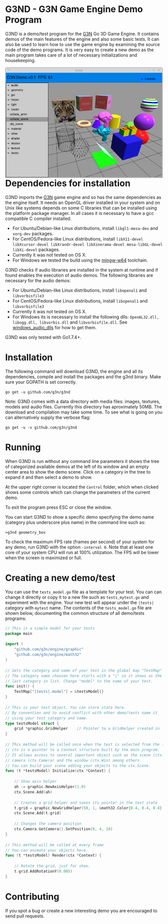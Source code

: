 # G3ND - G3N Game Engine Demo Program

G3ND is a demo/test program for the [G3N](https://github.com/g3n/engine) Go 3D Game Engine.
It contains demos of the main features of the engine and also some basic tests.
It can also be used to learn how to use the game engine by examining the source code of the demo programs.
It is very easy to create a new demo as the main program takes care
of a lot of necessary initializations and housekeeping.

<p align="center">
  <img style="float: right;" src="data/images/screenshot.jpg" alt="G3ND Screenshot"/>
</p>

# Dependencies for installation

G3ND imports the [G3N](https://github.com/g3n/engine) game engine and so has the same dependencies as the engine itself.
It needs an OpenGL driver installed in your system and on Unix like systems
depends on some C libraries that can be installed using the platform package manager.
In all cases it is necessary to have a gcc compatible C compiler installed.

* For Ubuntu/Debian-like Linux distributions, install `libgl1-mesa-dev` and `xorg-dev` packages.
* For CentOS/Fedora-like Linux distributions, install `libX11-devel libXcursor-devel libXrandr-devel libXinerama-devel mesa-libGL-devel libXi-devel` packages.
* Currently it was not tested on OS X.
* For Windows we tested the build using the [mingw-w64](https://mingw-w64.org) toolchain.

G3ND checks if audio libraries are installed in the system at runtime
and if found enables the execution of audio demos.
The following libraries are necessary for the audio demos:

* For Ubuntu/Debian-like Linux distributions, install `libopenal1` and `libvorbisfile3`
* For CentOS/Fedora-like Linux distributions, install `libopenal1` and `libvorbisfile3`
* Currently it was not tested on OS X.
* For Windows its is necessary to install the following dlls: `OpenAL32.dll, libogg.dll, libvorbis.dll` and `libvorbisfile.dll`.
  See [windows_audio_dlls](https://github.com/g3n/windows_audio_dlls) for how to get them.

G3ND was only tested with Go1.7.4+.

# Installation

The following command will download G3ND, the engine and all its dependencies, compile and
install the packages and the g3nd binary. Make sure your GOPATH is set correctly.

`go get -u github.com/g3n/g3nd`

Note: G3ND comes with a data directory with media files: images, textures, models and audio files.
Currently this directory has aproximately 50MB. The download and compilation may take some time.
To see what is going on you can alternatively supply the verbose flag:

`go get -u -v github.com/g3n/g3nd`

# Running

When G3ND is run without any command line parameters it shows the tree of
categorized available demos at the left of its window and an empty center area
to show the demo scene.
Click on a category in the tree to expand it and then select a demo to show.

At the upper right corner is located the `Control` folder, which when clicked
shows some controls which can change the parameters of the current demo.

To exit the program press ESC or close the window.

You can start G3ND to show a specific demo specifying the demo name (category plus underscore plus name) in the command
line such as:

`>g3nd geometry_box`

To check the maximum FPS rate (frames per second) of your system for any demo,
run G3ND with the option `-interval 0`.
Note that at least one core of your system CPU will run at 100% utilization.
The FPS will be lower when the screen is maximized or full.

# Creating a new demo/test

You can use the `tests_model.go` file as a template
for your test. You can can change it directly or copy it to a
new file such as `tests_mytest.go` and
experiment with the engine. Your new test will appear under the
`|tests|` category with `mytest` name. The contents of the `tests_model.go`
file are shown below, documenting the common structure of all
demo/tests programs:


```Go
// This is a simple model for your tests
package main

import (
	"github.com/g3n/engine/graphic"
	"github.com/g3n/engine/math32"
)

// Sets the category and name of your test in the global map "TestMap"
// The category name choosen here starts with a "|" so it shows as the
// last category in list. Change "model" to the name of your test.
func init() {
	TestMap["|tests|.model"] = &testsModel{}
}

// This is your test object. You can store state here.
// By convention and to avoid conflict with other demo/tests name it
// using your test category and name.
type testsModel struct {
	grid *graphic.GridHelper    // Pointer to a GridHelper created in 'Initialize'
}

// This method will be called once when the test is selected from the list.
// ctx is a pointer to a Context structure built by the main program.
// It allows access to several important object such as the scene (ctx.Scene),
// camera (ctx.Camera) and the window (ctx.Win) among others.
// You can build your scene adding your objects to the ctx.Scene.
func (t *testsModel) Initialize(ctx *Context) {

	// Show axis helper
	ah := graphic.NewAxisHelper(1.0)
	ctx.Scene.Add(ah)

	// Creates a grid helper and saves its pointer in the test state
	t.grid = graphic.NewGridHelper(50, 1, &math32.Color{0.4, 0.4, 0.4})
	ctx.Scene.Add(t.grid)

	// Changes the camera position
	ctx.Camera.GetCamera().SetPosition(0, 4, 10)
}

// This method will be called at every frame
// You can animate your objects here.
func (t *testsModel) Render(ctx *Context) {

	// Rotate the grid, just for show.
	t.grid.AddRotationY(0.005)
}

```

# Contributing

If you spot a bug or create a new interesting demo you are encouraged to
send pull requests.


